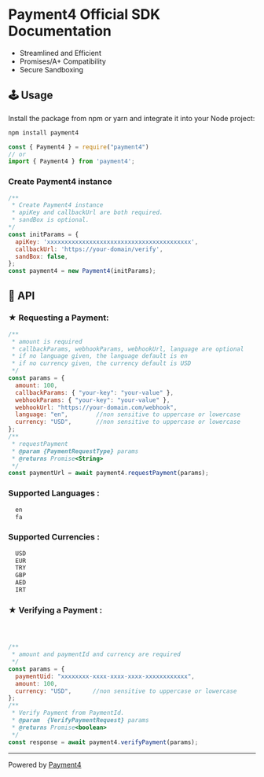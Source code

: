 # Payment4 Official SDK Documentation

- Streamlined and Efficient
- Promises/A+ Compatibility
- Secure Sandboxing

## 🕹 Usage

Install the package from npm or yarn and integrate it into your Node project:

```bash
npm install payment4
```

```javascript
const { Payment4 } = require("payment4")
// or
import { Payment4 } from 'payment4';
```

### Create Payment4 instance

```javascript
/**
 * Create Payment4 instance
 * apiKey and callbackUrl are both required.
 * sandBox is optional.
*/
const initParams = {
  apiKey: 'xxxxxxxxxxxxxxxxxxxxxxxxxxxxxxxxxxxxxxxxx',
  callbackUrl: 'https://your-domain/verify',
  sandBox: false,
};
const payment4 = new Payment4(initParams);
```

## 📢 API

### ★ Requesting a Payment:

```javascript
/**
 * amount is required
 * callbackParams, webhookParams, webhookUrl, language are optional
 * if no language given, the language default is en
 * if no currency given, the currency default is USD
 */
const params = {
  amount: 100,
  callbackParams: { "your-key": "your-value" },
  webhookParams: { "your-key": "your-value" },
  webhookUrl: "https://your-domain.com/webhook",
  language: "en",        //non sensitive to uppercase or lowercase
  currency: "USD",       //non sensitive to uppercase or lowercase
};
/**
 * requestPayment
 * @param {PaymentRequestType} params
 * @returns Promise<String>
 */
const paymentUrl = await payment4.requestPayment(params);
```

### Supported Languages :

```bash
  en
  fa
```


### Supported Currencies :

```bash
  USD  
  EUR  
  TRY  
  GBP 
  AED  
  IRT  
```


### ★ Verifying a Payment :

```javascript



/**
 * amount and paymentId and currency are required
 */
const params = {
  paymentUid: "xxxxxxxx-xxxx-xxxx-xxxx-xxxxxxxxxxxx",
  amount: 100,
  currency: "USD",      //non sensitive to uppercase or lowercase
};
/**
 * Verify Payment from PaymentId.
 * @param  {VerifyPaymentRequest} params
 * @returns Promise<boolean>
 */
const response = await payment4.verifyPayment(params);
```

---



Powered by [Payment4](https://payment4.com)
